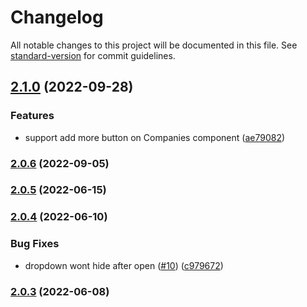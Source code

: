 # Changelog

All notable changes to this project will be documented in this file. See [standard-version](https://github.com/conventional-changelog/standard-version) for commit guidelines.

## [2.1.0](https://github.com/opensumi/gatsby-theme/compare/v2.0.6...v2.1.0) (2022-09-28)

### Features

- support add more button on Companies component ([ae79082](https://github.com/opensumi/gatsby-theme/commit/ae7908206d54f78988d53c8bd5d360ad7dc579c9))

### [2.0.6](https://github.com/opensumi/gatsby-theme/compare/v2.0.5...v2.0.6) (2022-09-05)

### [2.0.5](https://github.com/opensumi/gatsby-theme/compare/v2.0.4...v2.0.5) (2022-06-15)

### [2.0.4](https://github.com/opensumi/gatsby-theme/compare/v2.0.3...v2.0.4) (2022-06-10)

### Bug Fixes

- dropdown wont hide after open ([#10](https://github.com/opensumi/gatsby-theme/issues/10)) ([c979672](https://github.com/opensumi/gatsby-theme/commit/c97967253946714263a2482ea908c0b68fc2a8d6))

### [2.0.3](https://github.com/opensumi/gatsby-theme/compare/v2.0.2...v2.0.3) (2022-06-08)
